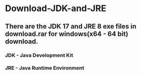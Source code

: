 # Download-JDK-and-JRE
## There are the JDK 17 and JRE 8 exe files in download.rar for windows(x64 - 64 bit) download.
### JDK - Java Development Kit
### JRE - Java Runtime Environment
